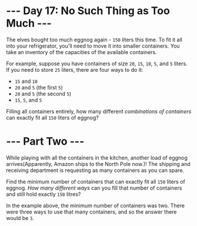 ﻿# --- Day 17: No Such Thing as Too Much ---

The elves bought too much eggnog again - ```150``` liters this time.  To fit it all into your refrigerator, you'll need to move it into smaller containers.  You take an inventory of the capacities of the available containers.

For example, suppose you have containers of size ```20```, ```15```, ```10```, ```5```, and ```5``` liters.  If you need to store ```25``` liters, there are four ways to do it:


* ```15``` and ```10```
* ```20``` and ```5``` (the first ```5```)
* ```20``` and ```5``` (the second ```5```)
* ```15```, ```5```, and ```5```


Filling all containers entirely, how many different *combinations of containers* can exactly fit all ```150``` liters of eggnog?

# --- Part Two ---

While playing with all the containers in the kitchen, another load of eggnog arrives(Apparently, Amazon ships to the North Pole now.)!  The shipping and receiving department is requesting as many containers as you can spare.

Find the minimum number of containers that can exactly fit all ```150``` liters of eggnog.  *How many different ways* can you fill that number of containers and still hold exactly ```150``` litres?

In the example above, the minimum number of containers was two.  There were three ways to use that many containers, and so the answer there would be ```3```.


